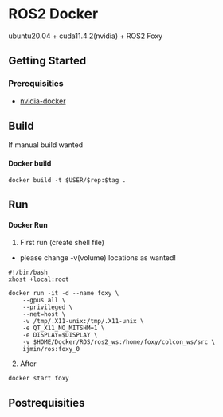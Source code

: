 #  ROS2 Docker
ubuntu20.04 + cuda11.4.2(nvidia) + ROS2 Foxy

## Getting Started

### Prerequisities

* [nvidia-docker](https://github.com/NVIDIA/nvidia-docker)

## Build 

If manual build wanted
#### Docker build 

```shell
docker build -t $USER/$rep:$tag .
```

## Run

#### Docker Run

1. First run (create shell file)
 - please change -v(volume) locations as wanted!
 
```shell
#!/bin/bash
xhost +local:root

docker run -it -d --name foxy \
    --gpus all \
    --privileged \
    --net=host \
    -v /tmp/.X11-unix:/tmp/.X11-unix \
    -e QT_X11_NO_MITSHM=1 \
    -e DISPLAY=$DISPLAY \
    -v $HOME/Docker/ROS/ros2_ws:/home/foxy/colcon_ws/src \
    ijmin/ros:foxy_0
```
2. After 
```shell
docker start foxy 
```

## Postrequisities

